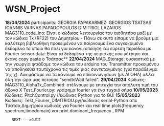 # WSN_Project

**18/04/2024**
participants:
             GEORGIA PAPAKARMEZI GEORGIOS TSATSAS IOANNIS VARNAS PAPADOPOULOS DIMITRIOL LAZAROS
MAG3110_code_ino:
   Είναι ο κώδικας λειτουργίας του αισθητήρα μαζί με τον κώδικα Tx (RF22) του Δημητρίου
	 - Πάνω σε αυτό είπαμε να βρούμε μια καλύτερη βιβλιοθήκη προκειμένου να παίρνουμε ένα συγκεκριμένο δεδομένο το οποίο θα πάει για κανονικοποίηση και εύρεση περιόδου με Fourier
sensor data:
    Είναι τα δεδομένα της σειριακής που μέτρησε και έκανε copy paste ο Τσάτσας**
**22/04/2024**
MAG_Storage:
	ουσιαστικά με την γεωργία φτιάξαμε τον κώδικα του arduino του Transmitter προκειμένου να αποθηκεύει ταυτόχρονα τις τιμές μιας συντεταγμένης (για παράδειγμα της χ).
 	Δοκιμάσαμε να τα κάνουμε να επικοινωνήσουν (με ALOHA) αλλα όλη την ώρα μας πετούσε "sendtoWait failed".
**29/04/2024**
Κώδικες:
       MAG3110_AlohaTx_Combined:   στέλνουμε με επιτυχία την απόλυτη τιμή του άξονα Χ
       Test_Fourier.py:            γράφημα fourier γα ένα τυχαιό σήμα
**10/05/2023**
Κώδικες:
	PitchControl.py //κώδικας Python για το GUI
**15/05/2023**
Κώδικες:
       Test_Fourier_DIMITRIOU.py//κώδικας serial-Python απο Τσατσα,Δημητριού κωδικάς για Fourier και real time plots(frequency spectrum,timedomain)
       και print dominant_frequency , RPM

       NEXT---->GUII 
             

